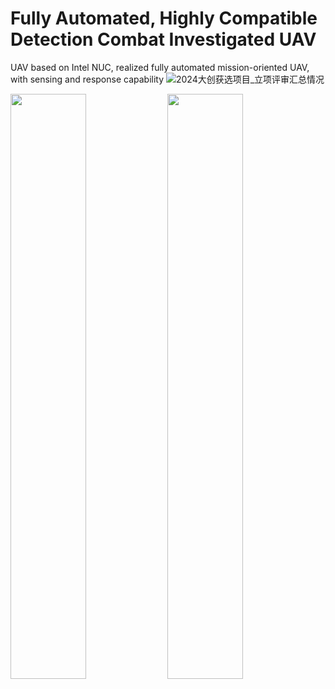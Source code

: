 # Fully Automated, Highly Compatible Detection Combat Investigated UAV
UAV based on Intel NUC, realized fully automated mission-oriented UAV, with sensing and response capability
![2024大创获选项目_立项评审汇总情况](https://github.com/user-attachments/assets/223c99a3-0d0d-4f88-9095-6ff549aa002e)

<img src="https://github.com/user-attachments/assets/64090780-614d-4510-a0fe-ca06479d89aa" width="49%">
<img src="https://github.com/user-attachments/assets/ef994cb9-5963-492f-a5b7-69885218be84" width="49%">
